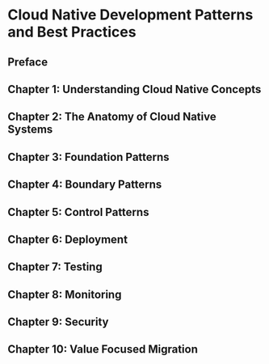 # Cloud Native Development Patterns and Best Practices

## Preface

## Chapter 1: Understanding Cloud Native Concepts

## Chapter 2: The Anatomy of Cloud Native Systems

## Chapter 3: Foundation Patterns

## Chapter 4: Boundary Patterns

## Chapter 5: Control Patterns

## Chapter 6: Deployment

## Chapter 7: Testing

## Chapter 8: Monitoring

## Chapter 9: Security

## Chapter 10: Value Focused Migration
